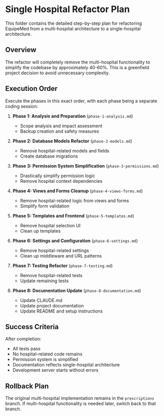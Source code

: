 # Single Hospital Refactor Plan

This folder contains the detailed step-by-step plan for refactoring EquipeMed from a multi-hospital architecture to a single-hospital architecture.

## Overview

The refactor will completely remove the multi-hospital functionality to simplify the codebase by approximately 40-60%. This is a greenfield project decision to avoid unnecessary complexity.

## Execution Order

Execute the phases in this exact order, with each phase being a separate coding session:

1. **Phase 1: Analysis and Preparation** (`phase-1-analysis.md`)
   - Scope analysis and impact assessment
   - Backup creation and safety measures

2. **Phase 2: Database Models Refactor** (`phase-2-models.md`)
   - Remove hospital-related models and fields
   - Create database migrations

3. **Phase 3: Permission System Simplification** (`phase-3-permissions.md`)
   - Drastically simplify permission logic
   - Remove hospital context dependencies

4. **Phase 4: Views and Forms Cleanup** (`phase-4-views-forms.md`)
   - Remove hospital-related logic from views and forms
   - Simplify form validation

5. **Phase 5: Templates and Frontend** (`phase-5-templates.md`)
   - Remove hospital selection UI
   - Clean up templates

6. **Phase 6: Settings and Configuration** (`phase-6-settings.md`)
   - Remove hospital-related settings
   - Clean up middleware and URL patterns

7. **Phase 7: Testing Refactor** (`phase-7-testing.md`)
   - Remove hospital-related tests
   - Update remaining tests

8. **Phase 8: Documentation Update** (`phase-8-documentation.md`)
   - Update CLAUDE.md
   - Update project documentation
   - Update README and setup instructions

## Success Criteria

After completion:
- All tests pass
- No hospital-related code remains
- Permission system is simplified
- Documentation reflects single-hospital architecture
- Development server starts without errors

## Rollback Plan

The original multi-hospital implementation remains in the `prescriptions` branch. If multi-hospital functionality is needed later, switch back to that branch.